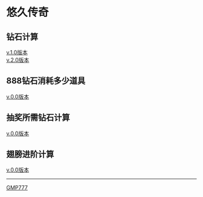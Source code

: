 <html lang="zh-CN">
    <head>
      <meta charset="UTF-8">
    </head>
    <body>
        <h1>悠久传奇</h1>
        <h2>钻石计算</h2>
        <a href="https://gmp777.github.io/jsq1.html" target="_blank">v.1.0版本</a><br/>
        <a href="https://gmp777.github.io/jsq2.html" target="_blank">v.2.0版本</a>
        <h2>888钻石消耗多少道具</h2>
        <a href="https://gmp777.github.io/888.html" target="_blank">v.0.0版本</a>
        <h2>抽奖所需钻石计算</h2>
        <a href="https://gmp777.github.io/roll.html" target="_blank">v.0.0版本</a>
        <h2>翅膀进阶计算</h2>
        <a href="https://gmp777.github.io/jsq3.html" target="_blank">v.0.0版本</a>
    </body>
    <hr/>
    <footer>
        <a href="https://gmp777.github.io/">GMP777</a>
    </footer>
</html>
